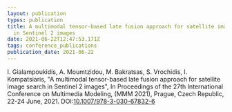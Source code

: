 ```yaml
---
layout: publication
types: publication
title: A multimodal tensor-based late fusion approach for satellite image search
  in Sentinel 2 images
date: 2021-06-22T12:47:53.171Z
tags: conference_publications
publication_date: 2021-06-22
---
```

<!--StartFragment-->

I. Gialampoukidis, A. Moumtzidou, M. Bakratsas, S. Vrochidis, I. Kompatsiaris, "A multimodal tensor-based late fusion approach for satellite image search in Sentinel 2 images", In Proceedings of the 27th International Conference on Multimedia Modeling, (MMM 2021), Prague, Czech Republic, 22-24 June, 2021. DOI:[10.1007/978-3-030-67832-6](http://dx.doi.org/10.1007/978-3-030-67832-6)

<!--EndFragment-->